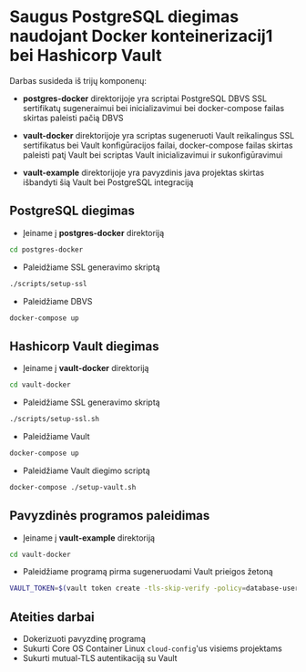 # Saugus PostgreSQL diegimas naudojant Docker konteinerizacij1 bei Hashicorp Vault

Darbas susideda iš trijų komponenų:
* **postgres-docker** direktorijoje yra scriptai PostgreSQL DBVS SSL
  sertifikatų sugeneraimui bei inicializavimui bei docker-compose failas
  skirtas paleisti pačią DBVS

* **vault-docker** direktorijoje yra scriptas sugeneruoti Vault
  reikalingus SSL sertifikatus bei Vault konfigūracijos failai,
  docker-compose failas skirtas paleisti patį Vault bei scriptas Vault
  inicializavimui ir sukonfigūravimui

* **vault-example** direktorijoje yra pavyzdinis java projektas skirtas
  išbandyti šią Vault bei PostgreSQL integraciją

## PostgreSQL diegimas
* Įeiname į **postgres-docker** direktoriją 
```bash
cd postgres-docker
```

* Paleidžiame SSL generavimo skriptą
```bash
./scripts/setup-ssl
```

* Paleidžiame DBVS 
```bash
docker-compose up
```

## Hashicorp Vault diegimas
* Įeiname į **vault-docker** direktoriją 
```bash
cd vault-docker
```

* Paleidžiame SSL generavimo skriptą
```bash
./scripts/setup-ssl.sh
```

* Paleidžiame Vault 
```bash
docker-compose up
```

* Paleidžiame Vault diegimo scriptą
```bash
docker-compose ./setup-vault.sh
```

## Pavyzdinės programos paleidimas
* Įeiname į **vault-example** direktoriją 
```bash
cd vault-docker
```
* Paleidžiame programą pirma sugeneruodami Vault prieigos žetoną
```bash
VAULT_TOKEN=$(vault token create -tls-skip-verify -policy=database-user -format=json|jq -r .auth.client_token) ./gradlew run
```

## Ateities darbai
* Dokerizuoti pavyzdinę programą
* Sukurti Core OS Container Linux `cloud-config`'us visiems projektams
* Sukurti mutual-TLS autentikaciją su Vault
